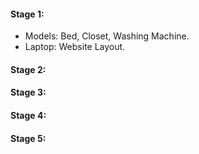 #### Stage 1:
* Models: Bed, Closet, Washing Machine.
* Laptop: Website Layout.

#### Stage 2:

#### Stage 3:

#### Stage 4:

#### Stage 5:
